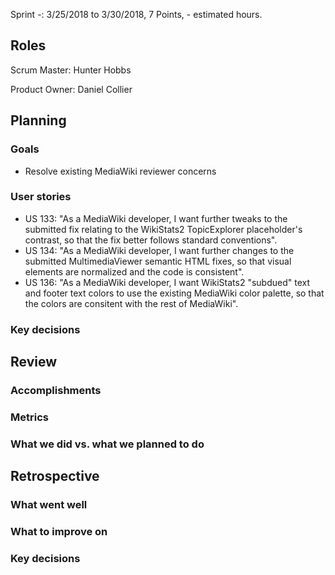 Sprint -: 3/25/2018 to 3/30/2018, 7 Points, - estimated hours.

## Roles

Scrum Master: Hunter Hobbs

Product Owner: Daniel Collier

## Planning

### Goals
- Resolve existing MediaWiki reviewer concerns

### User stories
- US 133: "As a MediaWiki developer, I want further tweaks to the submitted fix relating to the WikiStats2 TopicExplorer placeholder's contrast, so that the fix better follows standard conventions".
- US 134: "As a MediaWiki developer, I want further changes to the submitted MultimediaViewer semantic HTML fixes, so that visual elements are normalized and the code is consistent".
- US 136: "As a MediaWiki developer, I want WikiStats2 "subdued" text and footer text colors to use the existing MediaWiki color palette, so that the colors are consitent with the rest of MediaWiki".
### Key decisions

## Review

### Accomplishments

### Metrics

### What we did vs. what we planned to do

## Retrospective

### What went well

### What to improve on

### Key decisions
